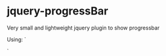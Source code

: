 jquery-progressBar
==================

Very small and lightweight jquery plugin to show progressbar

Using:
`<script type="text/javascript" src="http://code.jquery.com/jquery-1.9.0.min.js"></script>
<script type="text/javascript" src="jquery-progressbar.js"></script>
<script type="text/javascript">
        (function () {
            $(function () {
                $.progressBar({imagePath: "ajax-loader.gif"});
                (function () {
	$(function () {
		$.progressBar({imagePath: "ajax-loader.gif"});
		setTimeout(function () {
			$.progressBar('hide');
		}, 5000);
	})
})();
            })
        })();
    </script>
<link type="text/css" rel="stylesheet" href="jquery-progress.css"></link>`
